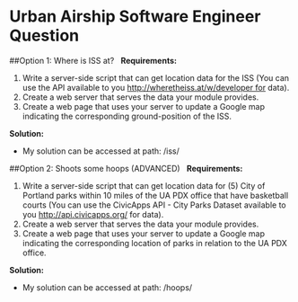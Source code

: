 # Urban Airship Software Engineer Question

##Option 1: Where is ISS at?
 
__Requirements:__
 
1. Write a server-side script that can get location data for the ISS (You can use the API available to you http://wheretheiss.at/w/developer for data).
1. Create a web server that serves the data your module provides.
1. Create a web page that uses your server to update a Google map indicating the corresponding ground-position of the ISS.

__Solution:__

* My solution can be accessed at path: /iss/

##Option 2: Shoots some hoops (ADVANCED)
 
__Requirements:__
 
1. Write a server-side script that can get location data for (5) City of Portland parks within 10 miles of the UA PDX office that have basketball courts (You can use the CivicApps API - City Parks Dataset available to you http://api.civicapps.org/ for data).
1. Create a web server that serves the data your module provides.
1. Create a web page that uses your server to update a Google map indicating the corresponding location of parks in relation to the UA PDX office.

__Solution:__

* My solution can be accessed at path: /hoops/
